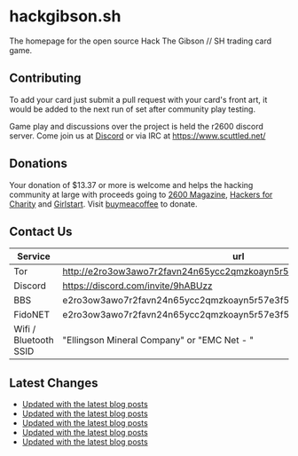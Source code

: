 # hackgibson.sh
The homepage for the open source Hack The Gibson // SH trading card game.


## Contributing

To add your card just submit a pull request with your card's front art, it would be added to the next run of set after community play testing.

Game play and discussions over the project is held the r2600 discord server. Come join us at [Discord](https://discord.com/invite/9hABUzz) or via IRC at https://www.scuttled.net/


## Donations

Your donation of $13.37 or more is welcome and helps the hacking community at large with proceeds going to [2600 Magazine](https://2600.com/), [Hackers for Charity](https://hackersforcharity.org) and [Girlstart](https://girlstart.org).  Visit [buymeacoffee](https://www.buymeacoffee.com/hackgibson.sh) to donate.


## Contact Us

Service | url
-|-
Tor | http://e2ro3ow3awo7r2favn24n65ycc2qmzkoayn5r57e3f56nvjwdcgg32ad.onion
Discord | https://discord.com/invite/9hABUzz
BBS | e2ro3ow3awo7r2favn24n65ycc2qmzkoayn5r57e3f56nvjwdcgg32ad.onion:23
FidoNET | e2ro3ow3awo7r2favn24n65ycc2qmzkoayn5r57e3f56nvjwdcgg32ad.onion:24554
Wifi / Bluetooth SSID | "Ellingson Mineral Company" or "EMC Net - <fidonet address>"

## Latest Changes
<!-- BLOG-POST-LIST:START -->
- [Updated with the latest blog posts](https://github.com/DFW2600/hackgibson.sh/commit/4d02c95eaf1a6f178ce5c894d8619ec1a6c0b8c5)
- [Updated with the latest blog posts](https://github.com/DFW2600/hackgibson.sh/commit/5b1045e10075112aa6bc34e4d794dd22631bcc31)
- [Updated with the latest blog posts](https://github.com/DFW2600/hackgibson.sh/commit/7a2cf8b0e39a0632b893398b4cedd3c9307e403a)
- [Updated with the latest blog posts](https://github.com/DFW2600/hackgibson.sh/commit/a13d975c54f8ad476f98e7f665853ca6a8f5dfb4)
- [Updated with the latest blog posts](https://github.com/DFW2600/hackgibson.sh/commit/ee6d34e13ee01683473e3b58d65af7157e8342a0)
<!-- BLOG-POST-LIST:END -->
